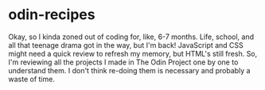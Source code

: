 # odin-recipes

Okay, so I kinda zoned out of coding for, like, 6-7 months. Life, school, and all that teenage drama got in the way, but I'm back! JavaScript and CSS might need a quick review to refresh my memory, but HTML's still fresh. So, I'm reviewing all the projects I made in The Odin Project one by one to understand them. I don't think re-doing them is necessary and probably a waste of time.